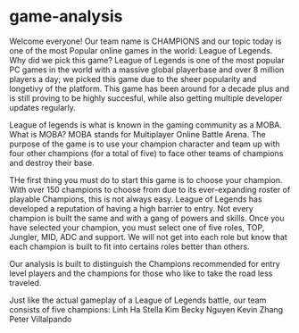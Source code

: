 # game-analysis
Welcome everyone! Our team name is CHAMPIONS and our topic today is one of the most Popular online games in the world: League of Legends. 
Why did we pick this game? League of Legends is one of the most popular PC games in the world with a massive global playerbase and over 8 million players a day; we picked this game due to the sheer popularity and longetivy of the platform. This game has been around for a decade plus and is still proving to be highly succesful, while also getting multiple developer updates regularly.

League of legends is what is known in the gaming community as a MOBA. What is MOBA? MOBA stands for Multiplayer Online Battle Arena.
The purpose of the game is to use your champion character and team up with four other champions (for a total of five) to face other teams of champions and destroy their base.

THe first thing you must do to start this game is to choose your champion. With over 150 champions to choose from due to its ever-expanding roster of playable Champions, this is not always easy. League of Legends has developed a reputation of having a high barrier to entry. Not every champion is built the same and with a gang of powers and skills. Once you have selected your champion, you must select one of five roles, TOP, Jungler, MID, ADC and support. We will not get into each role but know that each champion is built to fit into certains roles better than others. 

Our analysis is built to distinguish the Champions recommended for entry level players and the champions for those who like to take the road less traveled.

Just like the actual gameplay of a League of Legends battle, our team consists of five champions:
Linh Ha 
Stella Kim
Becky Nguyen
Kevin Zhang
Peter Villalpando

